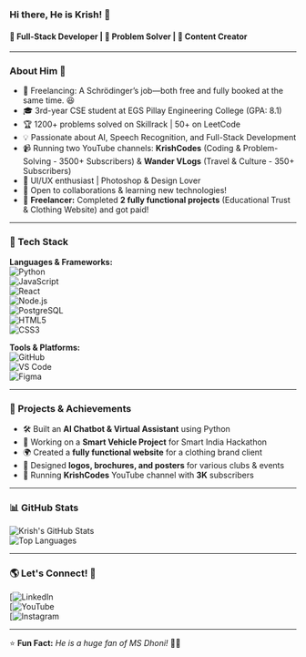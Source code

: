 ### Hi there, He is Krish! 👋  

#### 🚀 Full-Stack Developer | 🧠 Problem Solver | 🎥 Content Creator  

---

### About Him 🚀  
- 🚀 Freelancing: A Schrödinger’s job—both free and fully booked at the same time. 😆
- 🎓 3rd-year CSE student at EGS Pillay Engineering College (GPA: 8.1)
- 🏆 1200+ problems solved on Skillrack | 50+ on LeetCode
- 💡 Passionate about AI, Speech Recognition, and Full-Stack Development
- 📹 Running two YouTube channels: **KrishCodes** (Coding & Problem-Solving - 3500+ Subscribers) & **Wander VLogs** (Travel & Culture - 350+ Subscribers)
- 🎨 UI/UX enthusiast | Photoshop & Design Lover
- 💬 Open to collaborations & learning new technologies!
- 💼 **Freelancer:** Completed **2 fully functional projects** (Educational Trust & Clothing Website) and got paid!

---

### 🚀 Tech Stack  

**Languages & Frameworks:**  
![Python](https://img.shields.io/badge/-Python-3776AB?style=flat&logo=python&logoColor=white)  
![JavaScript](https://img.shields.io/badge/-JavaScript-F7DF1E?style=flat&logo=javascript&logoColor=black)  
![React](https://img.shields.io/badge/-React-61DAFB?style=flat&logo=react&logoColor=black)  
![Node.js](https://img.shields.io/badge/-Node.js-339933?style=flat&logo=node.js&logoColor=white)  
![PostgreSQL](https://img.shields.io/badge/-PostgreSQL-4169E1?style=flat&logo=postgresql&logoColor=white)  
![HTML5](https://img.shields.io/badge/-HTML5-E34F26?style=flat&logo=html5&logoColor=white)  
![CSS3](https://img.shields.io/badge/-CSS3-1572B6?style=flat&logo=css3)  

**Tools & Platforms:**  
![GitHub](https://img.shields.io/badge/-GitHub-181717?style=flat&logo=github)  
![VS Code](https://img.shields.io/badge/-VS%20Code-007ACC?style=flat&logo=visual-studio-code)  
![Figma](https://img.shields.io/badge/-Figma-F24E1E?style=flat&logo=figma&logoColor=white)  

---

### 🌟 Projects & Achievements  

- 🛠 Built an **AI Chatbot & Virtual Assistant** using Python  
- 🚗 Working on a **Smart Vehicle Project** for Smart India Hackathon  
- 🌍 Created a **fully functional website** for a clothing brand client  
- 🎨 Designed **logos, brochures, and posters** for various clubs & events  
- 🎤 Running **KrishCodes** YouTube channel with **3K** subscribers 

---

### 📊 GitHub Stats  
![Krish's GitHub Stats](https://github-readme-stats.vercel.app/api?username=Krishnarajan7&show_icons=true&theme=radical)  
![Top Languages](https://github-readme-stats.vercel.app/api/top-langs/?username=Krishnarajan7&layout=compact&theme=radical)  


---

### 🌎 Let's Connect! 🔗  
[![LinkedIn](https://www.linkedin.com/in/krishnarajan007?utm_source=share&utm_campaign=share_via&utm_content=profile&utm_medium=android_app)  
[![YouTube](https://youtube.com/@krishcodes-io?si=KCFnl_poYzTY_OsM)  
[![Instagram](https://www.instagram.com/_.krish.irizz?igsh=MXV6eHJ4dHQxeHZqbg==)  

---

⭐ **Fun Fact:** *He is a huge fan of MS Dhoni!* 🏏🔥
